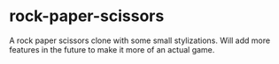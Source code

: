 # rock-paper-scissors
A rock paper scissors clone with some small stylizations.
Will add more features in the future to make it more of an actual game.
